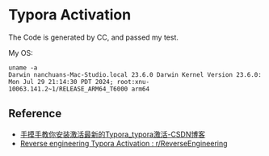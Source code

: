 # Typora Activation

The Code is generated by CC, and passed my test.

My OS:
```shell
uname -a
Darwin nanchuans-Mac-Studio.local 23.6.0 Darwin Kernel Version 23.6.0: Mon Jul 29 21:14:30 PDT 2024; root:xnu-10063.141.2~1/RELEASE_ARM64_T6000 arm64
```

## Reference

- [手摸手教你安装激活最新的Typora_typora激活-CSDN博客](https://blog.csdn.net/qq_37636739/article/details/136338284)
- [Reverse engineering Typora Activation : r/ReverseEngineering](https://www.reddit.com/r/ReverseEngineering/comments/u7e6d3/reverse_engineering_typora_activation/)

